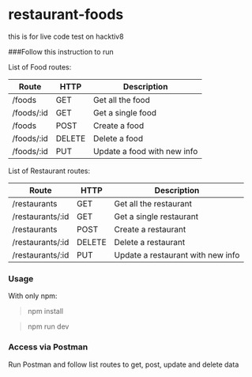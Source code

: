 # restaurant-foods
this is for live code test on hacktiv8

###Follow this instruction to run

List of Food routes:

Route		| HTTP	| Description
--------		| -------	| ---------------
/foods 		| GET 	| Get all the food
/foods/:id 		| GET 	| Get a single food
/foods 		| POST 	| Create a food
/foods/:id 		| DELETE	| Delete a food
/foods/:id 		| PUT 	| Update a food with new info

List of Restaurant routes:

Route		| HTTP	| Description
--------		| -------	| ---------------
/restaurants	| GET 	| Get all the restaurant
/restaurants/:id	| GET 	| Get a single restaurant
/restaurants	| POST 	| Create a restaurant
/restaurants/:id	| DELETE	| Delete a restaurant
/restaurants/:id	| PUT 	| Update a restaurant with new info

### Usage
With only npm:
>npm install

>npm run dev

### Access via Postman
Run Postman and follow list routes to get, post, update and delete data
